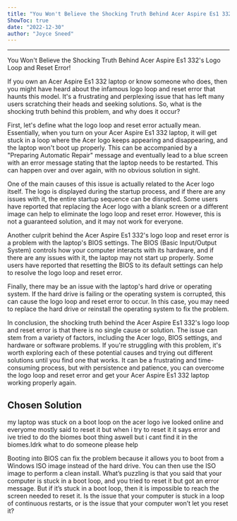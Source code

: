 ```yaml
---
title: "You Won't Believe the Shocking Truth Behind Acer Aspire Es1 332's Logo Loop and Reset Error!"
ShowToc: true 
date: "2022-12-30"
author: "Joyce Sneed"
---
```

*****
You Won't Believe the Shocking Truth Behind Acer Aspire Es1 332's Logo Loop and Reset Error!

If you own an Acer Aspire Es1 332 laptop or know someone who does, then you might have heard about the infamous logo loop and reset error that haunts this model. It's a frustrating and perplexing issue that has left many users scratching their heads and seeking solutions. So, what is the shocking truth behind this problem, and why does it occur?

First, let's define what the logo loop and reset error actually mean. Essentially, when you turn on your Acer Aspire Es1 332 laptop, it will get stuck in a loop where the Acer logo keeps appearing and disappearing, and the laptop won't boot up properly. This can be accompanied by a "Preparing Automatic Repair" message and eventually lead to a blue screen with an error message stating that the laptop needs to be restarted. This can happen over and over again, with no obvious solution in sight.

One of the main causes of this issue is actually related to the Acer logo itself. The logo is displayed during the startup process, and if there are any issues with it, the entire startup sequence can be disrupted. Some users have reported that replacing the Acer logo with a blank screen or a different image can help to eliminate the logo loop and reset error. However, this is not a guaranteed solution, and it may not work for everyone.

Another culprit behind the Acer Aspire Es1 332's logo loop and reset error is a problem with the laptop's BIOS settings. The BIOS (Basic Input/Output System) controls how your computer interacts with its hardware, and if there are any issues with it, the laptop may not start up properly. Some users have reported that resetting the BIOS to its default settings can help to resolve the logo loop and reset error.

Finally, there may be an issue with the laptop's hard drive or operating system. If the hard drive is failing or the operating system is corrupted, this can cause the logo loop and reset error to occur. In this case, you may need to replace the hard drive or reinstall the operating system to fix the problem.

In conclusion, the shocking truth behind the Acer Aspire Es1 332's logo loop and reset error is that there is no single cause or solution. The issue can stem from a variety of factors, including the Acer logo, BIOS settings, and hardware or software problems. If you're struggling with this problem, it's worth exploring each of these potential causes and trying out different solutions until you find one that works. It can be a frustrating and time-consuming process, but with persistence and patience, you can overcome the logo loop and reset error and get your Acer Aspire Es1 332 laptop working properly again.


## Chosen Solution
 my laptop was stuck on a boot loop on the acer logo ive looked online and everyome mostly said to reset it but when i try to reset it it says error and ive tried to do the biomes boot thing aswell but i cant find it in the biomes.Idrk what to do someone please help

 Booting into BIOS can fix the problem because it allows you to boot from a Windows ISO image instead of the hard drive. You can then use the ISO image to perform a clean install.
What’s puzzling is that you said that your computer is stuck in a boot loop, and you tried to reset it but got an error message. But if it’s stuck in a boot loop, then it is impossible to reach the screen needed to reset it.
Is the issue that your computer is stuck in a loop of continuous restarts, or is the issue that your computer won’t let you reset it?




